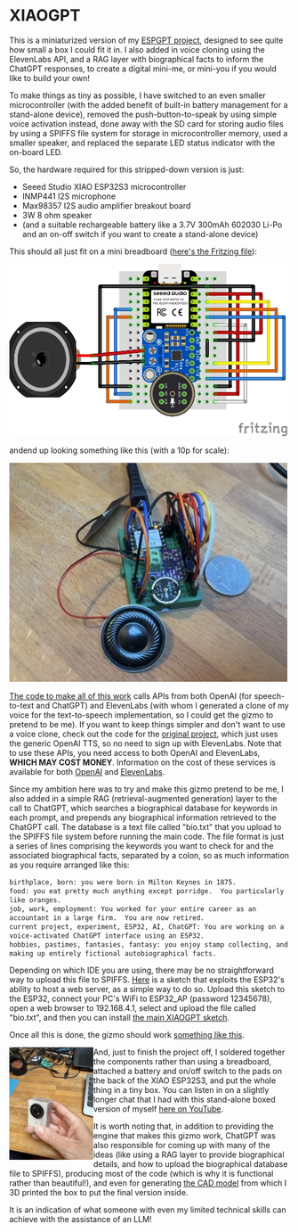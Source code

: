 # XIAOGPT
This is a miniaturized version of my <A href=https://github.com/astromikemerri/ESPGPT>ESPGPT project</a>, designed to see quite how small a box I could fit it in.  I also added in voice cloning using the ElevenLabs API, and a RAG layer with biographical facts to inform the ChatGPT responses, to create a digital mini-me, or mini-you if you would like to build your own!

To make things as tiny as possible, I have switched to an even smaller microcontroller (with the added benefit of built-in battery management for a stand-alone device), removed the push-button-to-speak by using simple voice activation instead, done away with the SD card for storing audio files by using a SPIFFS file system for storage in microcontroller memory, used a smaller speaker, and replaced the separate LED status indicator with the on-board LED.

So, the hardware required for this stripped-down version is just:
<ul>
  <li> Seeed Studio XIAO ESP32S3 microcontroller</li>
  <li> INMP441 I2S microphone</li>
  <li> Max98357 I2S audio amplifier breakout board</li>
  <li> 3W 8 ohm speaker</li>
  <li> (and a suitable rechargeable battery like a 3.7V 300mAh 602030 Li-Po and an on-off switch if you want to create a stand-alone device) </li>
</ul>
This should all just fit on a mini breadboard (<A href=XIAOGPT.fzz>here's the Fritzing file</A>):
<p></p>
<img src=XIAOGPTfritzing.jpg width=500>

andend up looking something like this (with a 10p for scale):

<img src="XIAOGPTimage.jpeg" width=500>

<A HREF=XIAOGPTdist.ino>The code to make all of this work</a> calls APIs from both OpenAI (for speech-to-text and ChatGPT) and ElevenLabs (with whom I generated a clone of my voice for the text-to-speech implementation, so I could get the gizmo to pretend to be me).  If you want to keep things simpler and don't want to use a voice clone, check out the code for the <A href=https://github.com/astromikemerri/ESPGPT>original project</a>, which just uses the generic OpenAI TTS, so no need to sign up with ElevenLabs. Note that to use these APIs, you need access to both OpenAI and ElevenLabs, <b>WHICH MAY COST MONEY</b>.  Information on the cost of these services is available for both <A href=https://openai.com/api/pricing/>OpenAI</a> and <a href=https://elevenlabs.io/pricing>ElevenLabs</a>.

Since my ambition here was to try and make this gizmo pretend to be me, I also added in a simple RAG (retrieval-augmented generation) layer to the call to ChatGPT, which searches a biographical database for keywords in each prompt, and prepends any biographical information retrieved to the ChatGPT call.  The database is a text file called "bio.txt" that you upload to the SPIFFS file system before running the main code.  The file format is just a series of lines comprising the keywords you want to check for and the associated biographical facts, separated by a colon, so as much information as you require arranged like this:

```
birthplace, born: you were born in Milton Keynes in 1875.
food: you eat pretty much anything except porridge.  You particularly like oranges.
job, work, employment: You worked for your entire career as an accountant in a large firm.  You are now retired.
current project, experiment, ESP32, AI, ChatGPT: You are working on a voice-activated ChatGPT interface using an ESP32.
hobbies, pastimes, fantasies, fantasy: you enjoy stamp collecting, and making up entirely fictional autobiographical facts.
```

Depending on which IDE you are using, there may be no straightforward way to upload this file to SPIFFS.  <A href=UploadBio.ino>Here</a> is a sketch that exploits the ESP32's ability to host a web server, as a simple way to do so.  Upload this sketch to the ESP32, connect your PC's WiFi to ESP32_AP (password 12345678), open a web browser to 192.168.4.1, select and upload the file called "bio.txt", and then you can install <A HREF=XIAOGPTdist.ino>the main XIAOGPT sketch</A>.

Once all this is done, the gizmo should work <A HREF=XIAOGPT.mov>something like this</a>. 

<img src=XIAOGPTbox.jpeg align=left width=30%>

And, just to finish the project off, I soldered together the components rather than using a breadboard, attached a battery and on/off switch to the pads on the back of the XIAO ESP32S3, and put the whole thing in a tiny box.  You can listen in on a slightly longer chat that I had with this stand-alone boxed version of myself <A HREF=https://youtu.be/_BVf_5BmFiE>here on YouTube</A>.

It is worth noting that, in addition to providing the engine that makes this gizmo work, ChatGPT was also responsible for coming up with many of the ideas (like using a RAG layer to provide biographical details, and how to upload the biographical database file to SPIFFS), producing most of the code (which is why it is functional rather than beautiful!), and even for generating <A href=XIAOGPT.stl>the CAD  model</a> from which I 3D printed the box to put the final version inside.

It is an indication of what someone with even my limited technical skills can achieve with the assistance of an LLM!
